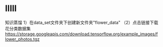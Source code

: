 # lllll
知识蒸馏
1）在data_set文件夹下创建新文件夹"flower_data"
（2）点击链接下载花分类数据集 https://storage.googleapis.com/download.tensorflow.org/example_images/flower_photos.tgz
